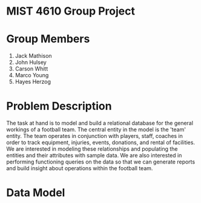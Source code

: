 # MIST 4610 Group Project

# Group Members
1. Jack Mathison
2. John Hulsey
3. Carson Whitt
4. Marco Young
5. Hayes Herzog

# Problem Description

The task at hand is to model and build a relational database for the general workings of a football team. The central entity in the model is the 'team' entity. The team operates in conjunction with players, staff, coaches in order to track equipment, injuries, events, donations, and rental of facilities. We are interested in modeling these relationships and populating the entities and their attributes with sample data. We are also interested in performing functioning queries on the data so that we can generate reports and build insight about operations within the football team.

# Data Model


